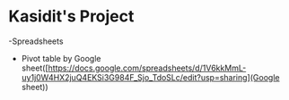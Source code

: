 # Kasidit's Project
-Spreadsheets
  - Pivot table by Google sheet([https://docs.google.com/spreadsheets/d/1V6kkMmL-uy1j0W4HX2juQ4EKSi3G984F_Sjo_TdoSLc/edit?usp=sharing](Google sheet))
